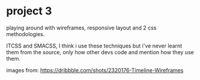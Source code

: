 # project 3

playing around with wireframes, responsive layout and 2 css methodologies.

ITCSS and SMACSS, I think i use these techniques but i've never learnt them from the source, only how other devs code and mention how they use them.

images from: https://dribbble.com/shots/2320176-Timeline-Wireframes
